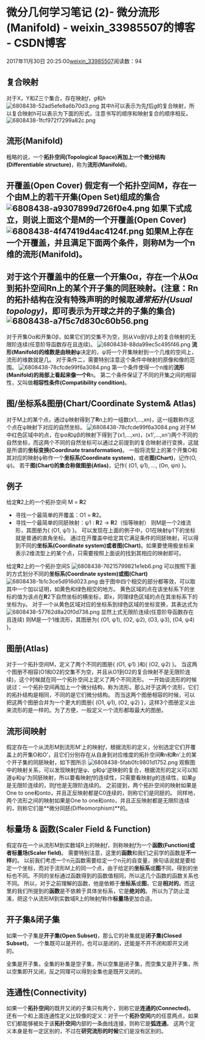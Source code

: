 # 微分几何学习笔记 (2)- 微分流形(Manifold) - weixin_33985507的博客 - CSDN博客
2017年11月30日 20:25:00[weixin_33985507](https://me.csdn.net/weixin_33985507)阅读数：94
## 复合映射
对于X，Y和Z三个集合，存在映射*f*，*g*和*h*
![6808438-52ad5efe8a6b70d3.png](https://upload-images.jianshu.io/upload_images/6808438-52ad5efe8a6b70d3.png)
其中*h*可以表示为先*f*后*g*的复合映射，所以复合映射*h*可以表示为下面的形式，注意书写的顺序和映射复合的顺序相反。
![6808438-1fcf972f7299a82c.png](https://upload-images.jianshu.io/upload_images/6808438-1fcf972f7299a82c.png)
## 流形(Manifold)
粗略的说，一个**拓扑空间(Topological Space)**再加上一个**微分结构(Differentiable structure)**，称为**流形(Manifold)**。
> 
**开覆盖(Open Cover)**
假定有一个拓扑空间M，存在一个由M上的若干开集(Open Set)组成的集合
![6808438-a9307899d726f0e4.png](https://upload-images.jianshu.io/upload_images/6808438-a9307899d726f0e4.png)
如果下式成立，则说上面这个是M的一个**开覆盖(Open Cover)**
![6808438-4f47419d4ac4124f.png](https://upload-images.jianshu.io/upload_images/6808438-4f47419d4ac4124f.png)
如果M上存在一个开覆盖，并且满足下面两个条件，则称M为一个**n维**的**流形(Manifold)**。
- 
对于这个开覆盖中的任意一个开集Oα，存在一个从Oα到拓扑空间**R**n上的某个开子集的同胚映射。(注意：**R**n的拓扑结构在没有特殊声明的时候取*通常拓扑(Usual topology)*，即可表示为开球之并的子集的集合)
![6808438-a7f5c7d830c60b56.png](https://upload-images.jianshu.io/upload_images/6808438-a7f5c7d830c60b56.png)
- 
对于开集Oα和开集Oβ，如果它们的交集不为空，则从Vα到Vβ上的复合映射的无限阶连续(任意阶导函数存在且连续)。
![6808438-88da99ec5c495f46.png](https://upload-images.jianshu.io/upload_images/6808438-88da99ec5c495f46.png)
**流形(Manifold)**的维数是由**映射ψ**决定的，ψ将一个开集映射到一个几维的空间上，流形的维数就是几。
对于条件二，需要特别注意这个条件中映射的原像和像的范围。
![6808438-78cfcde99f6a3084.png](https://upload-images.jianshu.io/upload_images/6808438-78cfcde99f6a3084.png)
第一个条件使得一个n维的**流形(Manifold)**的局部上看起来像一个**R**n。
第二个条件保证了不同的开集之间的相容性，又叫做**相容性条件(Compatibility condition)**。
## 图/坐标系&图册(Chart/Coordinate System& Atlas)
对于M上的某个点，通过ψ映射得到了**R**n上的一组数(x1,...,xn)，这一组数称作这个点在ψ映射下对应的自然坐标。
![6808438-78cfcde99f6a3084.png](https://upload-images.jianshu.io/upload_images/6808438-78cfcde99f6a3084.png)
对于M中红色区域中的点，在ψα和ψβ的映射下得到了(x1,...,xn)，(x1',...,xn')两个不同的自然坐标，而这两个不同的自然坐标可以通过之前提到的复合映射进行变换，这就是所谓的**坐标变换(Coordinate transformation)**。
一般将流型上的某个开集O和其对应的映射ψ称作一个**坐标系(Coordinate system)**，或者**图(Chart)**，记作(O, ψ)。
若干**图(Chart)**的集合称做**图册(Atlas)**，记作{ (O1, ψ1), ..., (On, ψn) }。
## 例子
> 
给定**R**2上的一个拓扑空间 M = **R**2
- 寻找一个最简单的开覆盖：O1 = **R**2。
- 寻找一个最简单的同胚映射：ψ1 : **R**2 -> **R**2（恒等映射）
则M是一个2维流形，其图册为{ (O1, ψ1) }。
可以发现在上面的例子中，O1在映射ψ1下的坐标就是普通的直角坐标。
通过在开覆盖中给定其它满足条件的同胚映射，可以得到不同的**坐标系(Coordinate system)**或者**图(Chart)**。如果要使用极坐标来表示2维流型上的某个点，只需要按照上面说的找到其相应的映射即可。
> 
给定**R**2上的一个拓扑空间S
![6808438-76215799821e1eb6.png](https://upload-images.jianshu.io/upload_images/6808438-76215799821e1eb6.png)
可以按照下面的方式划分不同的**坐标系(Coordinate system)**或**图(Chart)**
![6808438-1b1c3ce5d916d023.png](https://upload-images.jianshu.io/upload_images/6808438-1b1c3ce5d916d023.png)
由于图中四个相交的部分都等效，可以取其中一个加以证明，如黄色和绿色相交的地方。
黄色区域的点在该坐标系下的坐标的值为该点在**R**2下自然坐标的横坐标，即x，同理绿色区域的点在其坐标系下的坐标为y。
对于一个从黄色区域对应的坐标系到绿色区域的坐标变换，其表达式为
![6808438-57762d8a20f0d738.png](https://upload-images.jianshu.io/upload_images/6808438-57762d8a20f0d738.png)
显然上式无限阶连续(任意阶导函数存在且连续)
则M是一个1维流形，其图册为{ (O1, ψ1), (O2, ψ2), (O3, ψ3), (O4, ψ4) }。
## 图册(Atlas)
对于一个拓扑空间M，定义了两个不同的图册{ (O1, ψ1) }和{ (O2, ψ2) }。
当这两个图册不相容(O1和O2的交集不为空，并且从O1到O2的复合映射不是无限阶连续)，这个时候就在同一个拓扑空间上定义了两个不同流形。
一开始谈流形的时候说过：一个拓扑空间再加上一个微分结构，称为流形。那么对于这两个流形，它们的拓扑结构是相同，不同的是它们微分结构。
而当这两个图册相容的时候，可以把这两个图册合并为一个更大的图册{ (O1, ψ1), (O2, ψ2) }，这样3个图册定义出来流形的是一样的。为了方便，一般定义一个流形都取最大的图册。
## 流形间映射
假定存在一个从流形M到流形M’上的映射*f*，根据流形的定义，分别选定它们开覆盖上的开集O和O'，且它们分别存在从自身到对应维度的拓扑空间**R**n和**R**n'上的某个开子集的同胚映射，如下图所示
![6808438-5fab0fc9801d1752.png](https://upload-images.jianshu.io/upload_images/6808438-5fab0fc9801d1752.png)
观察图中的映射关系，可以发现映射*f*是ψ、g和ψ'逆映射的复合，根据流形的定义可以知道ψ和ψ'为同胚映射，所以要看映射*f*的连续性，只需要看映射*g*的连续性，如果*g*是无限阶连续的，则*f*也是无限阶连续的。
之前提到，两个拓扑空间的映射如果是One to one和onto，并且正反映射都是C0连续的，则称它们是同胚的。
同样地，两个流形之间的映射如果是One to one和onto，并且正反映射都是无限阶连续的，则称它们是**微分同胚(Diffeomorphism)**的。
## 标量场 & 函数(Scaler Field & Function)
假定存在一个从流形M到实数域R上的映射*f*，则称映射*f*为一个**函数(Function)**或者**标量场(Scaler field)**。
需要特别注意，这里的**函数**和我们之前学的函数是**不一样**的。
以前我们考虑一个n元函数需要给定一个n元的自变量，换句话说就是要给定一个坐标，而对于流形M上的同一个点，由于给定的**坐标系**或**图**不同，得到的坐标也不同。不同的坐标通过函数得到的函数值相同，所以这几个函数的函数关系也不同。
所以，对于之前理解的函数，他是依赖于**坐标系**或**图**，它是**相对的**。而这里的我们所提到的**函数**是不依赖于具体坐标系，它是**绝对的**。
所以为了防止混淆，把这个从流形M到实数域R上的映射*f*称作**标量场**更加合适。
## 开子集&闭子集
如果一个子集是**开子集(Open Subset)**，那么它的补集就是**闭子集(Closed Subset)**。
一个集既可以是开的，也可以是闭的，还能是不开不闭和即开又闭的。
> 
全集是开子集，全集的补集是空子集，所以空集是闭子集，而空集又是开子集，所以空集即开又闭，反之同理可以得到全集也是既开又闭的。
## 连通性(Connectivity)
如果一个**拓扑空间**的既开又闭的子集只有两个，则称它是**连通的(Connected)**。
还有一个和上面连通性定义比较像的定义：对于一个**拓扑空间**内的任意两点，如果它们都能够被处于该**拓扑空间**内部的一条曲线连接，则称它是**弧连通**。
这两个定义本身是有一定区别的，不过在**研究流形的时候**它们是没有区别的。
